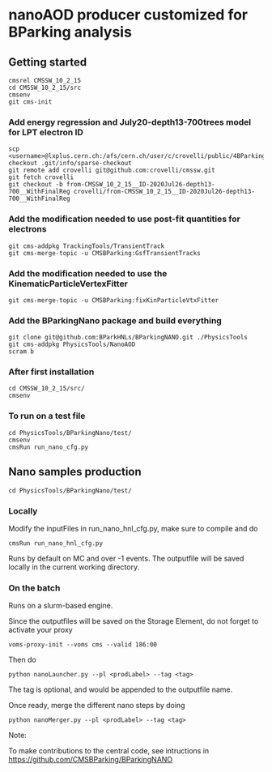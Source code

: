 # nanoAOD producer customized for BParking analysis 

## Getting started

```shell
cmsrel CMSSW_10_2_15
cd CMSSW_10_2_15/src
cmsenv
git cms-init
```

### Add energy regression and July20-depth13-700trees model for LPT electron ID

```shell
scp <username>@lxplus.cern.ch:/afs/cern.ch/user/c/crovelli/public/4BParking/sparse-checkout .git/info/sparse-checkout
git remote add crovelli git@github.com:crovelli/cmssw.git
git fetch crovelli
git checkout -b from-CMSSW_10_2_15__ID-2020Jul26-depth13-700__WithFinalReg crovelli/from-CMSSW_10_2_15__ID-2020Jul26-depth13-700__WithFinalReg
```

### Add the modification needed to use post-fit quantities for electrons  

```shell
git cms-addpkg TrackingTools/TransientTrack
git cms-merge-topic -u CMSBParking:GsfTransientTracks
```

### Add the modification needed to use the KinematicParticleVertexFitter  

```shell
git cms-merge-topic -u CMSBParking:fixKinParticleVtxFitter
```

### Add the BParkingNano package and build everything

```shell
git clone git@github.com:BParkHNLs/BParkingNANO.git ./PhysicsTools
git cms-addpkg PhysicsTools/NanoAOD
scram b
```

### After first installation

```shell
cd CMSSW_10_2_15/src/
cmsenv 
```


### To run on a test file

```shell
cd PhysicsTools/BParkingNano/test/
cmsenv 
cmsRun run_nano_cfg.py
```

## Nano samples production

```shell
cd PhysicsTools/BParkingNano/test/
```

### Locally
Modify the inputFiles in run_nano_hnl_cfg.py, make sure to compile and do

```
cmsRun run_nano_hnl_cfg.py 
```

Runs by default on MC and over -1 events. The outputfile will be saved locally in the current working directory.

### On the batch
Runs on a slurm-based engine. 

Since the outputfiles will be saved on the Storage Element, do not forget to activate your proxy

```
voms-proxy-init --voms cms --valid 186:00
```

Then do

```
python nanoLauncher.py --pl <prodLabel> --tag <tag>
```

The tag is optional, and would be appended to the outputfile name.

Once ready, merge the different nano steps by doing

```
python nanoMerger.py --pl <prodLabel> --tag <tag>
```



Note:

To make contributions to the central code, see intructions in https://github.com/CMSBParking/BParkingNANO
